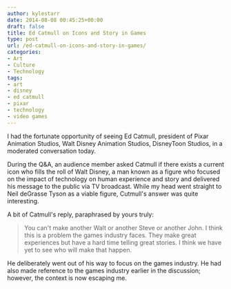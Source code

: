 ```yaml
---
author: kylestarr
date: 2014-08-08 00:45:25+00:00
draft: false
title: Ed Catmull on Icons and Story in Games
type: post
url: /ed-catmull-on-icons-and-story-in-games/
categories:
- Art
- Culture
- Technology
tags:
- art
- disney
- ed catmull
- pixar
- technology
- video games
---
```


I had the fortunate opportunity of seeing Ed Catmull, president of Pixar Animation Studios, Walt Disney Animation Studios, DisneyToon Studios, in a moderated conversation today.

During the Q&A, an audience member asked Catmull if there exists a current icon who fills the roll of Walt Disney, a man known as a figure who focused on the impact of technology on human experience and story and delivered his message to the public via TV broadcast. While my head went straight to Neil deGrasse Tyson as a viable figure, Cutmull's answer was quite interesting.

A bit of Catmull's reply, paraphrased by yours truly:

> You can't make another Walt or another Steve or another John. I think this is a problem the games industry faces. They make great experiences but have a hard time telling great stories. I think we have yet to see who will make that happen.

He deliberately went out of his way to focus on the games industry. He had also made reference to the games industry earlier in the discussion; however, the context is now escaping me.
